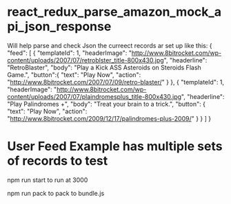 # react_redux_parse_amazon_mock_api_json_response
Will help parse and check Json 
the curreect records ar set up like this:
{
	"feed": [
    {
        "templateId": 1,
        "headerImage": "http://www.8bitrocket.com/wp-content/uploads/2007/07/retroblster_title-800x430.jpg",
        "headerline": "RetroBlaster",
        "body": "Play a Kick ASS Asteroids on Steroids Flash Game.",
        "button":{
            "text": "Play Now",
            "action": "http://www.8bitrocket.com/2007/07/09/retro-blaster/"
            }
        },
	    {
			"templateId": 1,
			"headerImage": "http://www.8bitrocket.com/wp-content/uploads/2007/07/plaindromesplus_title-800x430.jpg",
			"headerline": "Play Palindromes +",
			"body": "Treat your brain to a trick.",
			"button": {
				"text": "Play Now",
				"action": "http://www.8bitrocket.com/2009/12/17/palindromes-plus-2009/"
			}
		}
    ]
}

# User Feed Example has multiple sets of records to test
npm run start to run at 3000

npm run pack to pack to bundle.js


